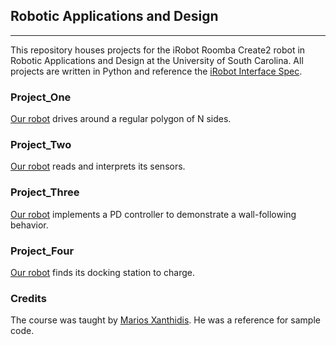 ## Robotic Applications and Design 
---
This repository houses projects for the iRobot Roomba Create2 robot in Robotic Applications and Design at the University of South Carolina.
All projects are written in Python and reference the [iRobot Interface Spec](https://www.irobotweb.com/~/media/MainSite/PDFs/About/STEM/Create/iRobot_Roomba_600_Open_Interface_Spec.pdf?la=en).

### Project_One
[Our robot](https://drive.google.com/file/d/1qV1KdgdLvN7GdSB7fDuzNeR2KqT55yui/view) drives around a regular polygon of N sides.

### Project_Two
[Our robot](https://drive.google.com/file/d/17pS6uIGC5stqJetbmv9jQ1DKY17KgW3i/view) reads and interprets its sensors.

### Project_Three
[Our robot](https://drive.google.com/file/d/1RzoDoG3izRddcIuEF-j1B52c0YjJthWL/view) implements a PD controller to demonstrate a wall-following behavior.

### Project_Four
[Our robot](https://drive.google.com/file/d/1EhvBXYeJgKimL22GS0Wtsyu0TkXgzaNn/view) finds its docking station to charge.

### Credits
The course was taught by [Marios Xanthidis](https://sites.google.com/view/mariosx). He was a reference for sample code.
